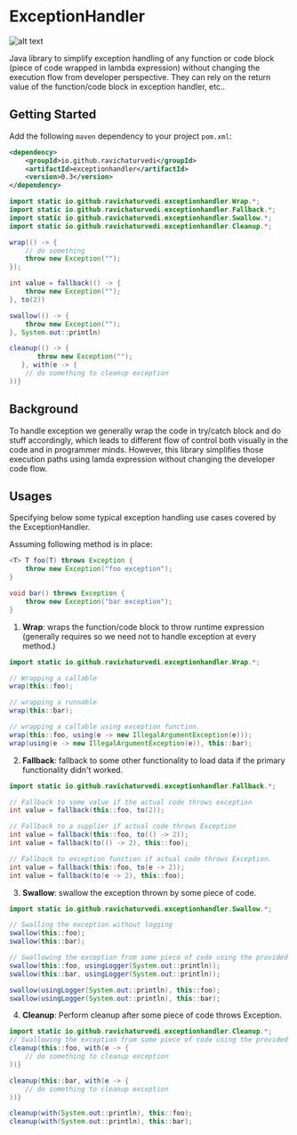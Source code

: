 # ExceptionHandler

![alt text](https://travis-ci.org/ravichaturvedi/exceptionhandler.svg?branch=master "Build Status")

Java library to simplify exception handling of any function or code block (piece of code wrapped in lambda expression) without 
changing the execution flow from developer perspective. They can rely on the return value of the function/code block in exception handler, etc..

## Getting Started

Add the following `maven` dependency to your project `pom.xml`:

```xml
<dependency>
    <groupId>io.github.ravichaturvedi</groupId>
    <artifactId>exceptionhandler</artifactId>
    <version>0.3</version>
</dependency>
```

```java
import static io.github.ravichaturvedi.exceptionhandler.Wrap.*;
import static io.github.ravichaturvedi.exceptionhandler.Fallback.*;
import static io.github.ravichaturvedi.exceptionhandler.Swallow.*;
import static io.github.ravichaturvedi.exceptionhandler.Cleanup.*;

wrap(() -> {
    // do something
    throw new Exception("");
});

int value = fallback(() -> {
    throw new Exception("");
}, to(2))

swallow(() -> {
    throw new Exception("");
}, System.out::println)

cleanup(() -> {
       throw new Exception("");
   }, with(e -> {
    // do something to cleanup exception
))}

```

## Background
To handle exception we generally wrap the code in try/catch block and do stuff accordingly, which leads to different flow of control both visually in the code and in programmer minds.
However, this library simplifies those execution paths using lamda expression without changing the developer code flow.


## Usages
Specifying below some typical exception handling use cases covered by the ExceptionHandler.

Assuming following method is in place:

```java
<T> T foo(T) throws Exception {
    throw new Exception("foo exception");
}

void bar() throws Exception {
    throw new Exception("bar exception");
}
```

1. **Wrap**: 
wraps the function/code block to throw runtime expression (generally requires so we need not to handle exception at every method.)

```java
import static io.github.ravichaturvedi.exceptionhandler.Wrap.*;

// Wrapping a callable
wrap(this::foo);

// wrapping a runnable
wrap(this::bar);

// wrapping a callable using exception function.
wrap(this::foo, using(e -> new IllegalArgumentException(e)));
wrap(using(e -> new IllegalArgumentException(e)), this::bar);
```

2. **Fallback**:
fallback to some other functionality to load data if the primary functionality didn't worked.

```java
import static io.github.ravichaturvedi.exceptionhandler.Fallback.*;

// Fallback to some value if the actual code throws exception
int value = fallback(this::foo, to(2));

// Fallback to a supplier if actual code throws Exception
int value = fallback(this::foo, to(() -> 2));
int value = fallback(to(() -> 2), this::foo);

// Fallback to exception function if actual code throws Exception.
int value = fallback(this::foo, to(e -> 2));
int value = fallback(to(e -> 2), this::foo);
```

3. **Swallow**:
swallow the exception thrown by some piece of code.

```java
import static io.github.ravichaturvedi.exceptionhandler.Swallow.*;

// Swalling the exception without logging
swallow(this::foo);
swallow(this::bar);

// Swallowing the exception from some piece of code using the provided exception logger.
swallow(this::foo, usingLogger(System.out::println));
swallow(this::bar, usingLogger(System.out::println));

swallow(usingLogger(System.out::println), this::foo);
swallow(usingLogger(System.out::println), this::bar);

```

4. **Cleanup**:
Perform cleanup after some piece of code throws Exception.

```java
import static io.github.ravichaturvedi.exceptionhandler.Cleanup.*;
// Swallowing the exception from some piece of code using the provided exception logger.
cleanup(this::foo, with(e -> {
    // do something to cleanup exception
))}

cleanup(this::bar, with(e -> {
    // do something to cleanup exception
))}

cleanup(with(System.out::println), this::foo);
cleanup(with(System.out::println), this::bar);

```